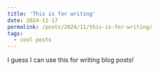 ```yaml
---
title: 'This is for writing'
date: 2024-11-17
permalink: /posts/2024/11/this-is-for-writing/
tags:
  - cool posts
---
```

I guess I can use this for writing blog posts!
